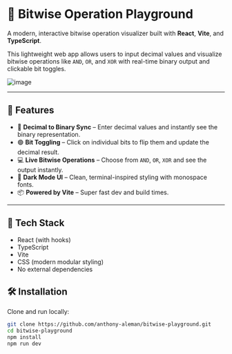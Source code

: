 # 🧠 Bitwise Operation Playground

A modern, interactive bitwise operation visualizer built with **React**, **Vite**, and **TypeScript**.

This lightweight web app allows users to input decimal values and visualize bitwise operations like `AND`, `OR`, and `XOR` with real-time binary output and clickable bit toggles.

![image](https://github.com/user-attachments/assets/5ff65714-de62-4a77-a44b-33c11e513f0d)


---

## 🚀 Features

- 🔢 **Decimal to Binary Sync** – Enter decimal values and instantly see the binary representation.
- 🟢 **Bit Toggling** – Click on individual bits to flip them and update the decimal result.
- 💻 **Live Bitwise Operations** – Choose from `AND`, `OR`, `XOR` and see the output instantly.
- 🎨 **Dark Mode UI** – Clean, terminal-inspired styling with monospace fonts.
- 📦 **Powered by Vite** – Super fast dev and build times.

---

## 🧰 Tech Stack

- React (with hooks)
- TypeScript
- Vite
- CSS (modern modular styling)
- No external dependencies



## 🛠️ Installation

Clone and run locally:

```bash
git clone https://github.com/anthony-aleman/bitwise-playground.git
cd bitwise-playground
npm install
npm run dev
